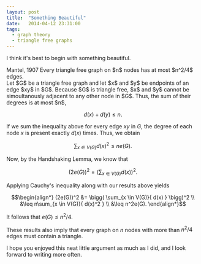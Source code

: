 ```yaml
---
layout: post
title:  "Something Beautiful"
date:   2014-04-12 23:31:00
tags:
  - graph theory
  - triangle free graphs
---
```


I think it's best to begin with something beautiful.

<div class="prp">
<span class="ref">Mantel, 1907</span> Every triangle free graph on $n$ nodes
has at most $n^2/4$ edges.

<div class="proof">
Let $G$ be a triangle free graph and let $x$ and $y$ be endpoints of an edge
$xy$ in $G$. Because $G$ is triangle free, $x$ and $y$ cannot be
simoultanously adjacent to any other node in $G$. Thus, the sum of their
degrees is at most $n$,

$$ d(x) + d(y) \leq n.$$

If we sum the inequality above for every edge $xy$ in $G$, the degree of each
node $x$ is present exactly $d(x)$ times. Thus, we obtain

$$ \sum_{x \in V(G)}{ d(x)^2 } \leq ne(G).$$

Now, by the Handshaking Lemma, we know that

$$ (2e(G))^2 = \bigg( \sum_{x \in V(G)}{ d(x) } \bigg)^2.$$

Applying Cauchy's inequality along with our results above yields

$$\begin{align*}
    (2e(G))^2 &= \bigg( \sum_{x \in V(G)}{ d(x) } \bigg)^2 \\
             &\leq n\sum_{x \in V(G)}{ d(x)^2 } \\
             &\leq n^2e(G).
\end{align*}$$

It follows that $e(G) \leq n^2/4$.
</div>
</div>

These results also imply that every graph on $n$ nodes with more than $n^2/4$
edges must contain a triangle.

I hope you enjoyed this neat little argument as much as I did, and I look
forward to writing more often.
